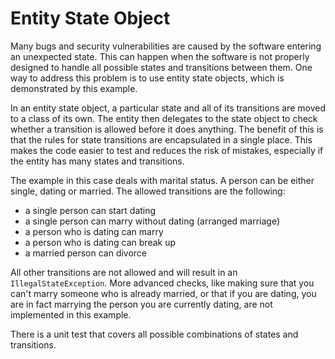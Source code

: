 # Entity State Object

Many bugs and security vulnerabilities are caused by the software entering an unexpected state. This can happen
when the software is not properly designed to handle all possible states and transitions between them. One way to
address this problem is to use entity state objects, which is demonstrated by this example.

In an entity state object, a particular state and all of its transitions are moved to a class of its own.
The entity then delegates to the state object to check whether a transition is allowed before it does anything.
The benefit of this is that the rules for state transitions are encapsulated in a single place. This makes the code
easier to test and reduces the risk of mistakes, especially if the entity has many states and transitions.

The example in this case deals with marital status. A person can be either single, dating or married. The allowed
transitions are the following:

- a single person can start dating
- a single person can marry without dating (arranged marriage)
- a person who is dating can marry
- a person who is dating can break up
- a married person can divorce

All other transitions are not allowed and will result in an `IllegalStateException`. More advanced checks, like
making sure that you can't marry someone who is already married, or that if you are dating, you are in fact marrying
the person you are currently dating, are not implemented in this example.

There is a unit test that covers all possible combinations of states and transitions.
